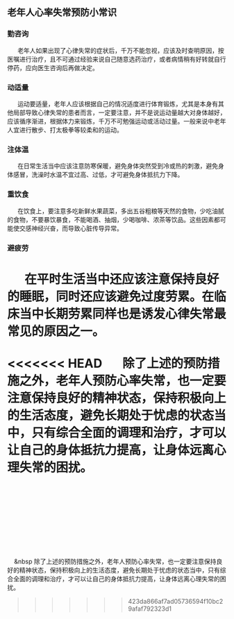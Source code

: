 ## 老年人心率失常预防小常识

### 勤咨询

&nbsp;&nbsp;&nbsp;&nbsp;&nbsp;&nbsp;老年人如果出现了心律失常的症状后，千万不能忽视，应该及时查明原因，按医嘱进行治疗，且不可通过经验来说自己随意选药治疗，或者病情稍有好转就自行停药，应向医生咨询后再做决定。

### 动适量
&nbsp;&nbsp;&nbsp;&nbsp;&nbsp;&nbsp;运动要适量，老年人应该根据自己的情况适度进行体育锻炼，尤其是本身有其他局部导致心律失常的患者而言，一定要注意，并不是说运动量越大对身体越好，应该循序渐进，根据体力来锻炼，千万不可勉强运动或活动过量。一般来说中老年人宜进行散步、打太极拳等较柔和的运动。

### 注体温
&nbsp;&nbsp;&nbsp;&nbsp;&nbsp;&nbsp;在日常生活当中应该注意防寒保暖，避免身体突然受到冷或热的刺激，避免身体感冒，洗澡时水温不宜过高、过低，才可避免身体抵抗力下降。
### 重饮食
&nbsp;&nbsp;&nbsp;&nbsp;&nbsp;&nbsp;在饮食上，要注意多吃新鲜水果蔬菜，多出五谷粗粮等天然的食物，少吃油腻的食物，不要暴饮暴食，不能喝酒、抽烟，少喝咖啡、浓茶等饮品。这些因素都可能使交感神经兴奋，而导致心脏传导异常。
### 避疲劳
&nbsp;&nbsp;&nbsp;&nbsp;&nbsp;&nbsp;在平时生活当中还应该注意保持良好的睡眠，同时还应该避免过度劳累。在临床当中长期劳累同样也是诱发心律失常最常见的原因之一。
<br>    
<<<<<<< HEAD
&nbsp;&nbsp;&nbsp;&nbsp;&nbsp;&nbsp;除了上述的预防措施之外，老年人预防心率失常，也一定要注意保持良好的精神状态，保持积极向上的生活态度，避免长期处于忧虑的状态当中，只有综合全面的调理和治疗，才可以让自己的身体抵抗力提高，让身体远离心理失常的困扰。
<br><br><br><br><br><br>   
=======
&nbsp;&nbsp;&nbsp;&nbsp;&nbsp&nbsp;除了上述的预防措施之外，老年人预防心率失常，也一定要注意保持良好的精神状态，保持积极向上的生活态度，避免长期处于忧虑的状态当中，只有综合全面的调理和治疗，才可以让自己的身体抵抗力提高，让身体远离心理失常的困扰。
>>>>>>> 423da866af7ad05736594f10bc29afaf792323d1
